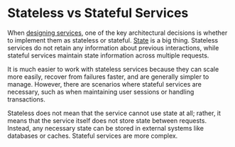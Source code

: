 # Stateless vs Stateful Services

When [designing services](https://en.wikipedia.org/wiki/Service_statelessness_principle), one of the key architectural decisions is whether to implement them as stateless or stateful. [State](https://diego-pacheco.blogspot.com/2024/12/state.html) is a big thing. Stateless services do not retain any information about previous interactions, while stateful services maintain state information across multiple requests.

It is much easier to work with stateless services because they can scale more easily, recover from failures faster, and are generally simpler to manage. However, there are scenarios where stateful services are necessary, such as when maintaining user sessions or handling transactions.

Stateless does not mean that the service cannot use state at all; rather, it means that the service itself does not store state between requests. Instead, any necessary state can be stored in external systems like databases or caches. Stateful services are more complex. 